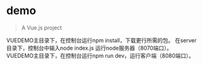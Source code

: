# demo

> A Vue.js project

VUEDEMO主目录下，在控制台运行npm install，下载更行所需的包。
在server目录下，控制台中输入node index.js 运行node服务器（8070端口）。
VUEDEMO主目录下，在控制台运行npm run dev，运行客户端（8080端口）。

